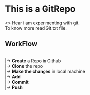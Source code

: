 # This is a GitRepo
<>
Hear i am experimenting with git.</br>
To know more read Git.txt file.

<h2>WorkFlow</h2></br>
|-> <b>Create</b> a Repo in Github</br>
|-> <b>Clone</b> the repo</br> 
|-> <b>Make the changes</b> in local machine</br>
|-> <b>Add</b></br>  
|-> <b>Commit</b></br>
|-> <b>Push</b></br>